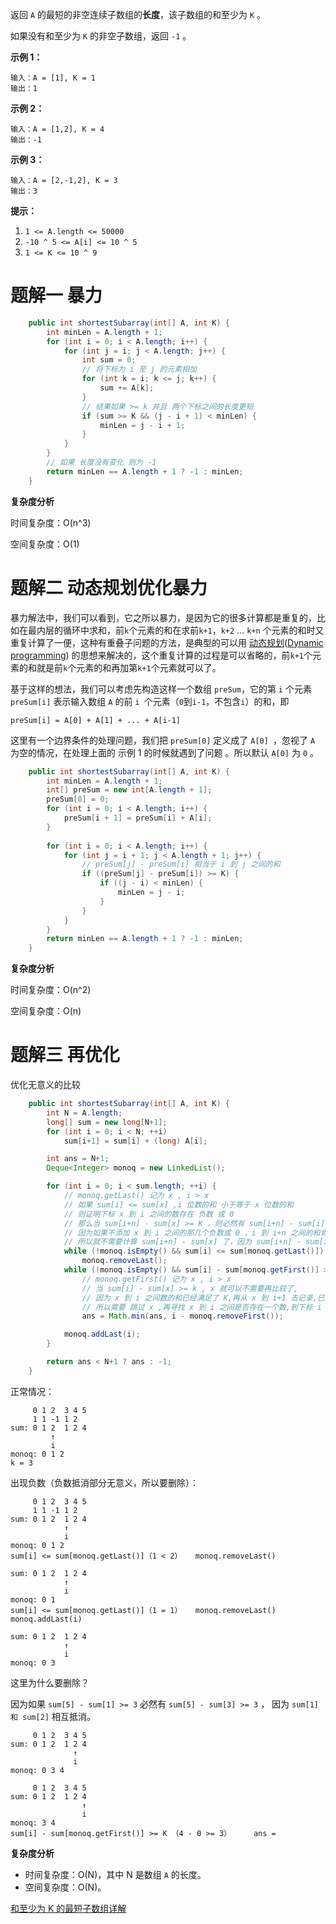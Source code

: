 返回 `A` 的最短的非空连续子数组的**长度**，该子数组的和至少为 `K` 。

如果没有和至少为 `K` 的非空子数组，返回 `-1` 。

**示例 1：**

```
输入：A = [1], K = 1
输出：1
```

**示例 2：**

```
输入：A = [1,2], K = 4
输出：-1
```

**示例 3：**

```
输入：A = [2,-1,2], K = 3
输出：3
```

**提示：**

1. `1 <= A.length <= 50000`
2. `-10 ^ 5 <= A[i] <= 10 ^ 5`
3. `1 <= K <= 10 ^ 9`

# 题解一 暴力

```java
    public int shortestSubarray(int[] A, int K) {
        int minLen = A.length + 1;
        for (int i = 0; i < A.length; i++) {
            for (int j = i; j < A.length; j++) {
                int sum = 0;
                // 将下标为 i 至 j 的元素相加
                for (int k = i; k <= j; k++) {
                    sum += A[k];
                }
                // 结果如果 >= k 并且 两个下标之间的长度更短
                if (sum >= K && (j - i + 1) < minLen) {
                    minLen = j - i + 1;
                }
            }
        }
        // 如果 长度没有变化 则为 -1 
        return minLen == A.length + 1 ? -1 : minLen;
    }
```

**复杂度分析**

时间复杂度：O(n^3)

空间复杂度：O(1)

# 题解二 动态规划优化暴力

暴力解法中，我们可以看到，它之所以暴力，是因为它的很多计算都是重复的，比如在最内层的循环中求和，前`k`个元素的和在求前`k+1`，`k+2` ... `k+n` 个元素的和时又重复计算了一便，这种有重叠子问题的方法，是典型的可以用 [动态规划](https://zh.wikipedia.org/wiki/动态规划)([Dynamic programming](https://en.wikipedia.org/wiki/Dynamic_programming)) 的思想来解决的，这个重复计算的过程是可以省略的，前`k+1`个元素的和就是前`k`个元素的和再加第`k+1`个元素就可以了。

基于这样的想法，我们可以考虑先构造这样一个数组 `preSum`，它的第 `i` 个元素 `preSum[i]` 表示输入数组 `A` 的前 `i `个元素（`0`到`i-1`，不包含`i`）的和，即

```
preSum[i] = A[0] + A[1] + ... + A[i-1]
```

这里有一个边界条件的处理问题，我们把 `preSum[0]` 定义成了 `A[0] `，忽视了 `A` 为空的情况，在处理上面的 示例 1 的时候就遇到了问题 。所以默认 `A[0]` 为 `0` 。

```java
    public int shortestSubarray(int[] A, int K) {
        int minLen = A.length + 1;
        int[] preSum = new int[A.length + 1];
        preSum[0] = 0;
        for (int i = 0; i < A.length; i++) {
            preSum[i + 1] = preSum[i] + A[i];
        }
      
        for (int i = 0; i < A.length; i++) {
            for (int j = i + 1; j < A.length + 1; j++) {
                // preSum[j] - preSum[i] 相当于 i 到 j 之间的和
                if ((preSum[j] - preSum[i]) >= K) {
                    if ((j - i) < minLen) {
                        minLen = j - i;
                    }
                }
            }
        }
        return minLen == A.length + 1 ? -1 : minLen;
    }
```

**复杂度分析**

时间复杂度：O(n^2)

空间复杂度：O(n)

# 题解三 再优化

优化无意义的比较

```java
    public int shortestSubarray(int[] A, int K) {
        int N = A.length;
        long[] sum = new long[N+1];
        for (int i = 0; i < N; ++i)
            sum[i+1] = sum[i] + (long) A[i];

        int ans = N+1;
        Deque<Integer> monoq = new LinkedList();

        for (int i = 0; i < sum.length; ++i) {
            // monoq.getLast() 记为 x , i > x
            // 如果 sum[i] <= sum[x] ,i 位数的和 小于等于 x 位数的和
            // 则证明下标 x 到 i 之间的数存在 负数 或 0
            // 那么当 sum[i+n] - sum[x] >= K ，则必然有 sum[i+n] - sum[i] >= K  注：i+n 表示 i 之后的某个数
            // 因为如果不添加 x 到 i 之间的那几个负数或 0 ，i 到 i+n 之间的和肯定 大于或等于 x 到 i+n 之间的和。
            // 所以就不需要计算 sum[i+n] - sum[x] 了，因为 sum[i+n] - sum[i] 一定是更大的或相等，而且长度也更小。
            while (!monoq.isEmpty() && sum[i] <= sum[monoq.getLast()])
                monoq.removeLast();
            while (!monoq.isEmpty() && sum[i] - sum[monoq.getFirst()] >= K)
                // monoq.getFirst() 记为 x , i > x 
                // 当 sum[i] - sum[x] >= k , x 就可以不需要再比较了,
                // 因为 x 到 i 之间数的和已经满足了 K,再从 x 到 i+1 去记录,已经不会比  x 到 i 长度更短了
                // 所以需要 跳过 x ,再寻找 x 到 i 之间是否存在一个数,到下标 i 的和 >=k ,这样不仅满足 K ,而且长度更短  
                ans = Math.min(ans, i - monoq.removeFirst());

            monoq.addLast(i);
        }

        return ans < N+1 ? ans : -1;
    }
```



正常情况：

```
     0 1 2  3 4 5
     1 1 -1 1 2
sum: 0 1 2  1 2 4
         ↑
         i
monoq: 0 1 2    
k = 3
```

出现负数（负数抵消部分无意义，所以要删除）：

```
     0 1 2  3 4 5
     1 1 -1 1 2
sum: 0 1 2  1 2 4
            ↑
            i
monoq: 0 1 2
sum[i] <= sum[monoq.getLast()]（1 < 2）   monoq.removeLast()

sum: 0 1 2  1 2 4
            ↑
            i
monoq: 0 1
sum[i] <= sum[monoq.getLast()]（1 = 1）   monoq.removeLast()   monoq.addLast(i)

sum: 0 1 2  1 2 4
            ↑
            i
monoq: 0 3
```

这里为什么要删除？

因为如果 `sum[5] - sum[1] >= 3`  必然有 `sum[5] - sum[3] >= 3` ， 因为 `sum[1] 和 sum[2]` 相互抵消。

```
     0 1 2  3 4 5
sum: 0 1 2  1 2 4
              ↑
              i
monoq: 0 3 4  

     0 1 2  3 4 5
sum: 0 1 2  1 2 4
                ↑
                i
monoq: 3 4  
sum[i] - sum[monoq.getFirst()] >= K （4 - 0 >= 3）     ans = 
```





**复杂度分析**

- 时间复杂度：O(N)，其中 N 是数组 `A` 的长度。
- 空间复杂度：O(N)。





[和至少为 K 的最短子数组详解](https://github.com/Shellbye/Shellbye.github.io/issues/41)